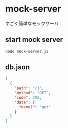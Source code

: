 # mock-server
すごく簡単なモックサーバ

## start mock server

```bash
node mock-server.js
```

## db.json

```json
[
  {
    "path": "/1",
    "method": "GET",
    "code": 200,
    "data": {
      "name1": "get"
    }
  }
]
```

